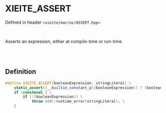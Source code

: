 # XIEITE_ASSERT
Defined in header `<xieite/macros/ASSERT.hpp>`

<br/>

Asserts an expression, either at compile-time or run-time.

<br/><br/>

## Definition
```cpp
#define XIEITE_ASSERT(booleanExpression, stringLiteral) \
	static_assert((__builtin_constant_p((booleanExpression)) ? (booleanExpression) : true), stringLiteral); \
	if !consteval { \
		if (!(booleanExpression)) \
			throw std::runtime_error(stringLiteral); \
	}
```

